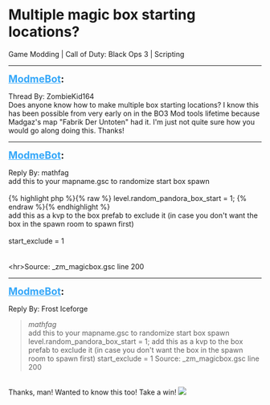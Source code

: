 # Multiple magic box starting locations?
Game Modding | Call of Duty: Black Ops 3 | Scripting

---
<strong style="font-size: 1.4em;"><span style="text-decoration: underline;text-decoration-color: #34a7f9;"><span style="color:#34a7f9;">ModmeBot</span></span>:</strong>

<p>Thread By: ZombieKid164<br />Does anyone know how to make multiple box starting locations? I know this has been possible from very early on in the BO3 Mod tools lifetime because Madgaz&#39;s map &quot;Fabrik Der Untoten&quot; had it. I&#39;m just not quite sure how you would go along doing this. Thanks!</p>

---
<strong style="font-size: 1.4em;"><span style="text-decoration: underline;text-decoration-color: #34a7f9;"><span style="color:#34a7f9;">ModmeBot</span></span>:</strong>

<p>Reply By: mathfag<br />add this to your mapname.gsc to randomize start box spawn<br /> <br />{% highlight php %}{% raw %}
level.random_pandora_box_start = 1;
{% endraw %}{% endhighlight %}
 <br />add this as a kvp to the box prefab to exclude it (in case you don&#39;t want the box in the spawn room to spawn first)<br /> <br />start_exclude = 1<br /> <br /> <br />&lt;hr&gt;Source: _zm_magicbox.gsc line 200</p>

---
<strong style="font-size: 1.4em;"><span style="text-decoration: underline;text-decoration-color: #34a7f9;"><span style="color:#34a7f9;">ModmeBot</span></span>:</strong>

<p>Reply By: Frost Iceforge<br /><blockquote><em>mathfag</em><br />add this to your mapname.gsc to randomize start box spawn   level.random_pandora_box_start = 1;   add this as a kvp to the box prefab to exclude it (in case you don&#39;t want the box in the spawn room to spawn first)   start_exclude = 1     Source: _zm_magicbox.gsc line 200</blockquote><br /> Thanks, man! Wanted to know this too! Take a win! <img style="max-width: 500px;" src="http://aviacreations.com/modme/emoticons/wink.png"></p>
